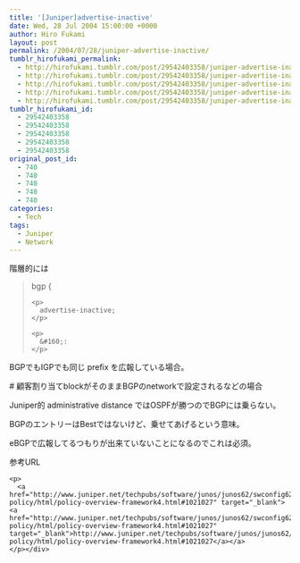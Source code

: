 ```yaml
---
title: '[Juniper]advertise-inactive'
date: Wed, 28 Jul 2004 15:00:00 +0000
author: Hiro Fukami
layout: post
permalink: /2004/07/28/juniper-advertise-inactive/
tumblr_hirofukami_permalink:
  - http://hirofukami.tumblr.com/post/29542403358/juniper-advertise-inactive
  - http://hirofukami.tumblr.com/post/29542403358/juniper-advertise-inactive
  - http://hirofukami.tumblr.com/post/29542403358/juniper-advertise-inactive
  - http://hirofukami.tumblr.com/post/29542403358/juniper-advertise-inactive
  - http://hirofukami.tumblr.com/post/29542403358/juniper-advertise-inactive
tumblr_hirofukami_id:
  - 29542403358
  - 29542403358
  - 29542403358
  - 29542403358
  - 29542403358
original_post_id:
  - 740
  - 740
  - 740
  - 740
  - 740
categories:
  - Tech
tags:
  - Juniper
  - Network
---
```

<div class="section">
  <p>
    階層的には
  </p>
  
  <blockquote>
    <p>
      bgp {
    </p>
    
    <p>
      advertise-inactive;
    </p>
    
    <p>
      &#160;:
    </p>
  </blockquote>
  
  <p>
    BGPでもIGPでも同じ prefix を広報している場合。
  </p>
  
  <p>
    # 顧客割り当てblockがそのままBGPのnetworkで設定されるなどの場合
  </p>
  
  <p>
    Juniper的 administrative distance ではOSPFが勝つのでBGPには乗らない。
  </p>
  
  <p>
    BGPのエントリーはBestではないけど、乗せてあげるという意味。
  </p>
  
  <p>
    eBGPで広報してるつもりが出来ていないことになるのでこれは必須。
  </p>
  
  <p>
    <p>
      参考URL
    </p>
    
    <p>
      <a href="http://www.juniper.net/techpubs/software/junos/junos62/swconfig62-policy/html/policy-overview-framework4.html#1021027" target="_blank"><a href="http://www.juniper.net/techpubs/software/junos/junos62/swconfig62-policy/html/policy-overview-framework4.html#1021027" target="_blank">http://www.juniper.net/techpubs/software/junos/junos62/swconfig62-policy/html/policy-overview-framework4.html#1021027</a></a>
    </p></div>